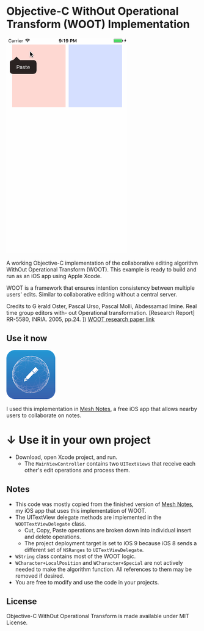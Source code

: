 Objective-C WithOut Operational Transform (WOOT) Implementation
===================
![WOOT demo](https://raw.githubusercontent.com/ansonl/objc-woot/master/woot-demo.gif)

A working Objective-C implementation of the collaborative editing algorithm WithOut Operational Transform (WOOT). This example is ready to build and run as an iOS app using Apple Xcode. 

WOOT is a framework that ensures intention consistency between multiple users' edits. Similar to collaborative editing without a central server.

Credits to G ́erald Oster, Pascal Urso, Pascal Molli, Abdessamad Imine. Real time group editors with- out Operational transformation. [Research Report] RR-5580, INRIA. 2005, pp.24. <inria-00071240>])
[WOOT research paper link](https://hal.inria.fr/inria-00071240/document)

Use it now
-------------
![Mesh Notes iOS icon](https://raw.githubusercontent.com/ansonl/objc-woot/master/mesh-notes-icon.png)

I used this implementation in [Mesh Notes](https://itunes.apple.com/us/app/mesh-notes-internetless-collaboration/id1160071680?mt=8), a free iOS app that allows nearby users to collaborate on notes. 

↓ Use it in your own project
===================

 - Download, open Xcode project, and run.
	 - The `MainViewController` contains two `UITextViews` that receive each other's edit operations and process them.
	 
Notes
-------------
 - This code was mostly copied from the finished version of [Mesh Notes](https://itunes.apple.com/us/app/mesh-notes-internetless-collaboration/id1160071680?mt=8), my iOS app that uses this implementation of WOOT. 
 - The UITextView delegate methods are implemented in the `WOOTTextViewDelegate` class. 
   - Cut, Copy, Paste operations are broken down into individual insert and delete operations. 
   - The project deployment target is set to iOS 9 because iOS 8 sends a different set of `NSRanges` to `UITextViewDelegate`.
 - `WString` class contains most of the WOOT logic. 
 - `WCharacter+LocalPosition` and `WCharacter+Special` are not actively needed to make the algorithm function. All references to them may be removed if desired. 
 - You are free to modify and use the code in your projects.

License
-------------
Objective-C WithOut Operational Transform is made available under MIT License. 
